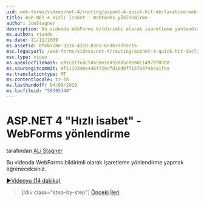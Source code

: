 ```yaml
---
uid: web-forms/videos/net-4/routing/aspnet-4-quick-hit-declarative-webforms-routing
title: ASP.NET 4 Hızlı isabet - WebForms yönlendirme
author: JoeStagner
description: Bu videoda WebForms bildirimli olarak işaretleme yönlendirme yapmak öğreneceksiniz.
ms.author: riande
ms.date: 11/11/2009
ms.assetid: bfeb728e-3216-4310-8303-6cdb79255c15
msc.legacyurl: /web-forms/videos/net-4/routing/aspnet-4-quick-hit-declarative-webforms-routing
msc.type: video
ms.openlocfilehash: e91cd1fe4c58a58e1ed558d5c0b9dc14979f85b0
ms.sourcegitcommit: 0f1119340e4464720cfd16d0ff15764746ea1fea
ms.translationtype: MT
ms.contentlocale: tr-TR
ms.lasthandoff: 04/09/2019
ms.locfileid: "59395348"
---
```

# <a name="aspnet-4-quick-hit---declarative-webforms-routing"></a>ASP.NET 4 "Hızlı isabet" - WebForms yönlendirme

tarafından [ALi Stagner](https://github.com/JoeStagner)

Bu videoda WebForms bildirimli olarak işaretleme yönlendirme yapmak öğreneceksiniz. 

[&#9654;Videoyu (14 dakika)](https://channel9.msdn.com/Blogs/ASP-NET-Site-Videos/aspnet-4-quick-hit-declarative-webforms-routing)

> [!div class="step-by-step"]
> [Önceki](aspnet-4-quick-hit-imperative-webforms-routing.md)
> [İleri](aspnet-4-quick-hit-outbound-webforms-routing.md)
